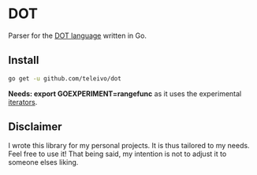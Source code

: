 # DOT

Parser for the [DOT language](https://graphviz.org/doc/info/lang.html) written in Go.

## Install

```sh
go get -u github.com/teleivo/dot
```

**Needs: export GOEXPERIMENT=rangefunc** as it uses the experimental [iterators](https://go.dev/wiki/RangefuncExperiment).

## Disclaimer

I wrote this library for my personal projects. It is thus tailored to my needs. Feel free to use it!
That being said, my intention is not to adjust it to someone elses liking.

